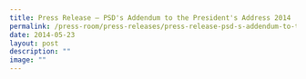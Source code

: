 ```yaml
---
title: Press Release – PSD's Addendum to the President's Address 2014
permalink: /press-room/press-releases/press-release-psd-s-addendum-to-the-president-s-address-2014/
date: 2014-05-23
layout: post
description: ""
image: ""
---
```

